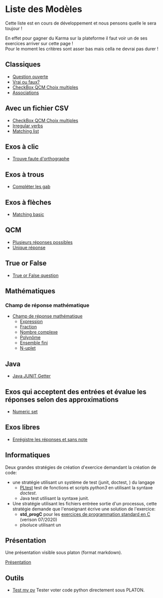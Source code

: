 
# Liste des Modèles


Cette liste est en cours de développement et nous pensons quelle le sera toujour !

En effet pour gagner du Karma sur la plateforme il faut voir un de ses exercices arriver sur cette page !  
Pour le moment les critères sont asser bas mais cella ne devrai pas durer ! 



## Classiques

* [Question ouverte](questionouverte.md)
* [Vrai ou faux?](vraifaux.md)
* [CheckBox QCM Choix multiples](checkbox.md)
* [Associations](matchlist.md)


## Avec un fichier CSV

* [CheckBox QCM Choix multiples](checkboxcsv.md)
* [Irregular verbs](Irregular_verbs_csv.md)
* [Matching list](Matching_csv.md)

## Exos à clic 

* [Trouve faute d'orthographe](Trouve_faute.md)

## Exos à trous

* [Compléter les gab](Gab_completing.md)

## Exos à flèches

* [Matching basic](Matching.md)

## QCM

* [Plusieurs réponses possibles](Multiple_choice.md)
* [Unique réponse](Select_set.md)

## True or False

* [True or False question](TrueOrFalse.md)

## Mathématiques

### Champ de réponse mathématique

* [Champ de réponse mathématique](math/input.md)
    * [Expression](math/expr.md)
    * [Fraction](math/frac.md)
    * [Nombre complexe](math/complex.md)
    * [Polynôme](math/poly.md)
    * [Ensemble fini](math/set.md)
    * [N-uplet](math/tuple.md)


## Java

* [Java JUNIT Getter](Java_junit_getter.md)

## Exos qui acceptent des entrées et évalue les réponses selon des approximations

* [Numeric set](Numeric_set.md)

## Exos libres

* [Enrégistre les réponses et sans note](Saving_entries.md)

## Informatiques  

Deux grandes stratégies de création d'exercice demandant la création de code:  
- une stratégie utilisant un système de test (junit, doctest, ) du langage  
  * [PLtest](pltest.md) test de fonctions et scripts *python3* en utilisant la syntaxe *doctest*.  
  * Java test utilisant la syntaxe junit. 
- Une stratégie utilisant les fichiers entréee sortie d'un processus, cette stratégie demande que l'enseignant écrive une solution de l'exercice: 
  * **std_progC** pour les [exercices de programmation standard en C](../technic_doc/std_progC.md) (verison 07/2020)
  * plsoluce utilisant un

## Présentation 

Une présentation visible sous platon (format markdown).

[Présentation](slides.md) 

## Outils 

* [Test my py](testmypy.md) Tester voter code python directement sous PLATON.





